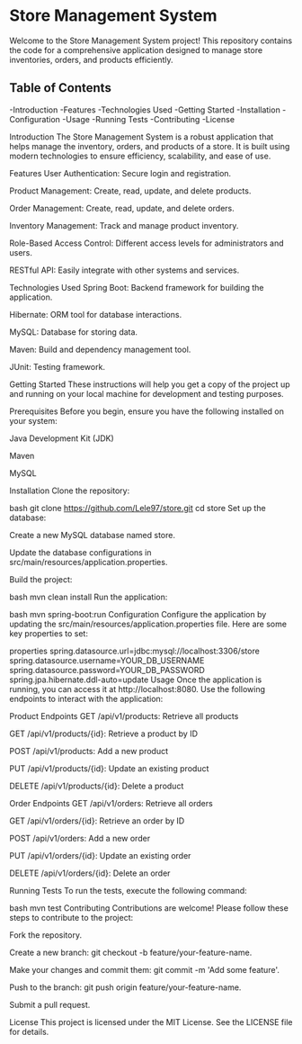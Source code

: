# Store Management System
Welcome to the Store Management System project! This repository contains the code for a comprehensive application designed to manage store inventories, orders, and products efficiently.

## Table of Contents

-Introduction
-Features
-Technologies Used
-Getting Started
-Installation
-Configuration
-Usage
-Running Tests
-Contributing
-License

Introduction
The Store Management System is a robust application that helps manage the inventory, orders, and products of a store. It is built using modern technologies to ensure efficiency, scalability, and ease of use.

Features
User Authentication: Secure login and registration.

Product Management: Create, read, update, and delete products.

Order Management: Create, read, update, and delete orders.

Inventory Management: Track and manage product inventory.

Role-Based Access Control: Different access levels for administrators and users.

RESTful API: Easily integrate with other systems and services.

Technologies Used
Spring Boot: Backend framework for building the application.

Hibernate: ORM tool for database interactions.

MySQL: Database for storing data.

Maven: Build and dependency management tool.

JUnit: Testing framework.

Getting Started
These instructions will help you get a copy of the project up and running on your local machine for development and testing purposes.

Prerequisites
Before you begin, ensure you have the following installed on your system:

Java Development Kit (JDK)

Maven

MySQL

Installation
Clone the repository:

bash
git clone https://github.com/Lele97/store.git
cd store
Set up the database:

Create a new MySQL database named store.

Update the database configurations in src/main/resources/application.properties.

Build the project:

bash
mvn clean install
Run the application:

bash
mvn spring-boot:run
Configuration
Configure the application by updating the src/main/resources/application.properties file. Here are some key properties to set:

properties
spring.datasource.url=jdbc:mysql://localhost:3306/store
spring.datasource.username=YOUR_DB_USERNAME
spring.datasource.password=YOUR_DB_PASSWORD
spring.jpa.hibernate.ddl-auto=update
Usage
Once the application is running, you can access it at http://localhost:8080. Use the following endpoints to interact with the application:

Product Endpoints
GET /api/v1/products: Retrieve all products

GET /api/v1/products/{id}: Retrieve a product by ID

POST /api/v1/products: Add a new product

PUT /api/v1/products/{id}: Update an existing product

DELETE /api/v1/products/{id}: Delete a product

Order Endpoints
GET /api/v1/orders: Retrieve all orders

GET /api/v1/orders/{id}: Retrieve an order by ID

POST /api/v1/orders: Add a new order

PUT /api/v1/orders/{id}: Update an existing order

DELETE /api/v1/orders/{id}: Delete an order

Running Tests
To run the tests, execute the following command:

bash
mvn test
Contributing
Contributions are welcome! Please follow these steps to contribute to the project:

Fork the repository.

Create a new branch: git checkout -b feature/your-feature-name.

Make your changes and commit them: git commit -m 'Add some feature'.

Push to the branch: git push origin feature/your-feature-name.

Submit a pull request.

License
This project is licensed under the MIT License. See the LICENSE file for details.

